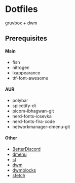 # Dotfiles
gruvbox + dwm

## Prerequisites

#### Main
- fish
- nitrogen
- lxappearance
- ttf-font-awesome

#### AUR
- polybar
- spicetify-cli
- picom-ibhagwan-git
- nerd-fonts-iosevka
- nerd-fonts-fira-code
- networkmanager-dmenu-git

#### Other
- [BetterDiscord](https://github.com/BetterDiscord/BetterDiscord/)
- [dmenu](https://github.com/ozpv/dmenu/)
- [st](https://github.com/ozpv/st/)
- [dwm](https://github.com/ozpv/dwm/)
- [dwmblocks](https://github.com/ozpv/dwmblocks/)
- [sfetch](https://github.com/ozpv/sfetch/)
